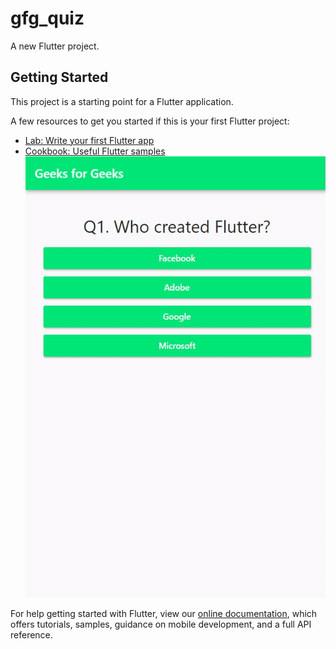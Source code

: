 # gfg_quiz

A new Flutter project.

## Getting Started

This project is a starting point for a Flutter application.

A few resources to get you started if this is your first Flutter project:

- [Lab: Write your first Flutter app](https://flutter.dev/docs/get-started/codelab)
- [Cookbook: Useful Flutter samples](https://flutter.dev/docs/cookbook)
![](https://github.com/Ankitkj1999/gfg_quiz/blob/master/gif.gif)

For help getting started with Flutter, view our
[online documentation](https://flutter.dev/docs), which offers tutorials,
samples, guidance on mobile development, and a full API reference.
